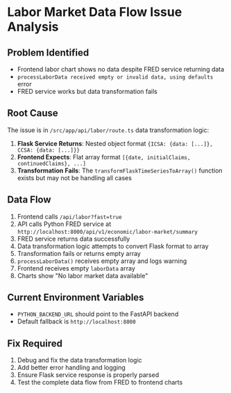 # Labor Market Data Flow Issue Analysis

## Problem Identified
- Frontend labor chart shows no data despite FRED service returning data
- `processLaborData received empty or invalid data, using defaults` error
- FRED service works but data transformation fails

## Root Cause
The issue is in `/src/app/api/labor/route.ts` data transformation logic:

1. **Flask Service Returns**: Nested object format `{ICSA: {data: [...]}, CCSA: {data: [...]}}`
2. **Frontend Expects**: Flat array format `[{date, initialClaims, continuedClaims}, ...]`
3. **Transformation Fails**: The `transformFlaskTimeSeriesToArray()` function exists but may not be handling all cases

## Data Flow
1. Frontend calls `/api/labor?fast=true`
2. API calls Python FRED service at `http://localhost:8000/api/v1/economic/labor-market/summary`
3. FRED service returns data successfully 
4. Data transformation logic attempts to convert Flask format to array
5. Transformation fails or returns empty array
6. `processLaborData()` receives empty array and logs warning
7. Frontend receives empty `laborData` array
8. Charts show "No labor market data available"

## Current Environment Variables
- `PYTHON_BACKEND_URL` should point to the FastAPI backend
- Default fallback is `http://localhost:8000`

## Fix Required
1. Debug and fix the data transformation logic
2. Add better error handling and logging
3. Ensure Flask service response is properly parsed
4. Test the complete data flow from FRED to frontend charts